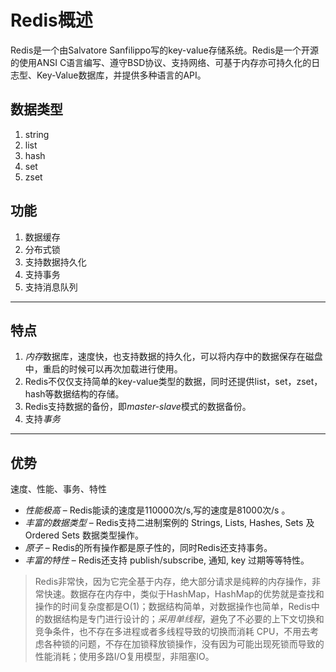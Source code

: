 # Redis概述

Redis是一个由Salvatore Sanfilippo写的key-value存储系统。Redis是一个开源的使用ANSI C语言编写、遵守BSD协议、支持网络、可基于内存亦可持久化的日志型、Key-Value数据库，并提供多种语言的API。

## 数据类型
1. string
2. list
3. hash
4. set
5. zset

## 功能
1. 数据缓存
2. 分布式锁
3. 支持数据持久化
4. 支持事务
5. 支持消息队列
---
## 特点
1. *内存*数据库，速度快，也支持数据的持久化，可以将内存中的数据保存在磁盘中，重启的时候可以再次加载进行使用。
2. Redis不仅仅支持简单的key-value类型的数据，同时还提供list，set，zset，hash等数据结构的存储。
3. Redis支持数据的备份，即*master-slave*模式的数据备份。
4. 支持*事务*

---
## 优势
速度、性能、事务、特性
- *性能极高* – Redis能读的速度是110000次/s,写的速度是81000次/s 。
- *丰富的数据类型* – Redis支持二进制案例的 Strings, Lists, Hashes, Sets 及 Ordered Sets 数据类型操作。
- *原子* – Redis的所有操作都是原子性的，同时Redis还支持事务。
- *丰富的特性* – Redis还支持 publish/subscribe, 通知, key 过期等等特性。
>  Redis非常快，因为它完全基于内存，绝大部分请求是纯粹的内存操作，非常快速。数据存在内存中，类似于HashMap，HashMap的优势就是查找和操作的时间复杂度都是O(1)；数据结构简单，对数据操作也简单，Redis中的数据结构是专门进行设计的；*采用单线程*，避免了不必要的上下文切换和竞争条件，也不存在多进程或者多线程导致的切换而消耗 CPU，不用去考虑各种锁的问题，不存在加锁释放锁操作，没有因为可能出现死锁而导致的性能消耗；使用多路I/O复用模型，非阻塞IO。
